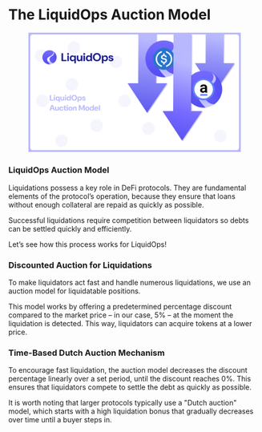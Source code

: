 # The LiquidOps Auction Model

<figure><img src="../.gitbook/assets/liquidops auction model.png" alt=""><figcaption></figcaption></figure>

### LiquidOps Auction Model

Liquidations possess a key role in DeFi protocols. They are fundamental elements of the protocol’s operation, because they ensure that loans without enough collateral are repaid as quickly as possible.&#x20;

Successful liquidations require competition between liquidators so debts can be settled quickly and efficiently.&#x20;

Let’s see how this process works for LiquidOps!

### Discounted Auction for Liquidations

To make liquidators act fast and handle numerous liquidations, we use an auction model for liquidatable positions.&#x20;

This model works by offering a predetermined percentage discount compared to the market price – in our case, 5% – at the moment the liquidation is detected. This way, liquidators can acquire tokens at a lower price.

### Time-Based Dutch Auction Mechanism

To encourage fast liquidation, the auction model decreases the discount percentage linearly over a set period, until the discount reaches 0%. This ensures that liquidators compete to settle the debt as quickly as possible.&#x20;

It is worth noting that larger protocols typically use a "Dutch auction" model, which starts with a high liquidation bonus that gradually decreases over time until a buyer steps in.
